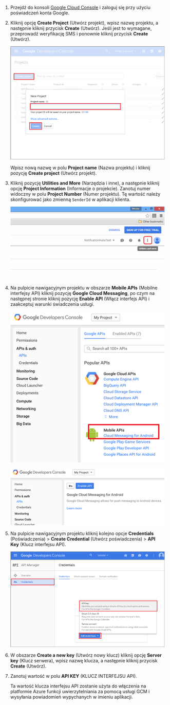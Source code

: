 
1. Przejdź do konsoli [Google Cloud Console](https://console.developers.google.com/project) i zaloguj się przy użyciu poświadczeń konta Google. 
 
2. Kliknij opcję **Create Project** (Utwórz projekt), wpisz nazwę projektu, a następnie kliknij przycisk **Create** (Utwórz). Jeśli jest to wymagane, przeprowadź weryfikację SMS i ponownie kliknij przycisk **Create** (Utwórz).

    ![](./media/mobile-services-enable-google-cloud-messaging/mobile-services-google-new-project.png)   

     Wpisz nową nazwę w polu **Project name** (Nazwa projektu) i kliknij pozycję **Create project** (Utwórz projekt).

3. Kliknij pozycję **Utilities and More** (Narzędzia i inne), a następnie kliknij opcję **Project Information** (Informacje o projekcie). Zanotuj numer widoczny w polu **Project Number** (Numer projektu). Tę wartość należy skonfigurować jako zmienną `SenderId` w aplikacji klienta.

    ![](./media/mobile-services-enable-google-cloud-messaging/notification-hubs-utilities-and-more.png)


4. Na pulpicie nawigacyjnym projektu w obszarze **Mobile APIs** (Mobilne interfejsy API) kliknij pozycję **Google Cloud Messaging**, po czym na następnej stronie kliknij pozycję **Enable API** (Włącz interfejs API) i zaakceptuj warunki świadczenia usługi. 

    ![Włączanie usługi GCM](./media/mobile-services-enable-google-cloud-messaging/enable-GCM.png)

    ![Włączanie usługi GCM](./media/mobile-services-enable-google-cloud-messaging/enable-gcm-2.png) 

5. Na pulpicie nawigacyjnym projektu kliknij kolejno opcje **Credentials** (Poświadczenia) > **Create Credential** (Utwórz poświadczenia) > **API Key** (Klucz interfejsu API). 

    ![](./media/mobile-services-enable-google-cloud-messaging/mobile-services-google-create-server-key.png)

6. W obszarze **Create a new key** (Utwórz nowy klucz) kliknij opcję **Server key** (Klucz serwera), wpisz nazwę klucza, a następnie kliknij przycisk **Create** (Utwórz).

7. Zanotuj wartość w polu **API KEY** (KLUCZ INTERFEJSU API).

    Ta wartość klucza interfejsu API zostanie użyta do włączenia na platformie Azure funkcji uwierzytelniania za pomocą usługi GCM i wysyłania powiadomień wypychanych w imieniu aplikacji.



<!--HONumber=Sep16_HO3-->


